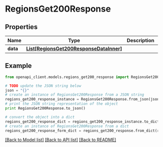 # RegionsGet200Response


## Properties
Name | Type | Description | Notes
------------ | ------------- | ------------- | -------------
**data** | [**List[RegionsGet200ResponseDataInner]**](RegionsGet200ResponseDataInner.md) |  | [optional] 

## Example

```python
from openapi_client.models.regions_get200_response import RegionsGet200Response

# TODO update the JSON string below
json = "{}"
# create an instance of RegionsGet200Response from a JSON string
regions_get200_response_instance = RegionsGet200Response.from_json(json)
# print the JSON string representation of the object
print RegionsGet200Response.to_json()

# convert the object into a dict
regions_get200_response_dict = regions_get200_response_instance.to_dict()
# create an instance of RegionsGet200Response from a dict
regions_get200_response_form_dict = regions_get200_response.from_dict(regions_get200_response_dict)
```
[[Back to Model list]](../README.md#documentation-for-models) [[Back to API list]](../README.md#documentation-for-api-endpoints) [[Back to README]](../README.md)


